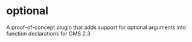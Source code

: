 # optional
A proof-of-concept plugin that adds support for optional arguments into function declarations for GMS 2.3
